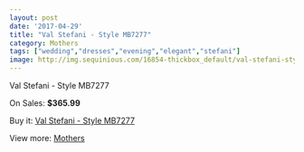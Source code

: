 ```yaml
---
layout: post
date: '2017-04-29'
title: "Val Stefani - Style MB7277"
category: Mothers
tags: ["wedding","dresses","evening","elegant","stefani"]
image: http://img.sequinious.com/16854-thickbox_default/val-stefani-style-mb7277.jpg
---
```

Val Stefani - Style MB7277

On Sales: **$365.99**
<a href="https://www.sequinious.com/mothers/7951-val-stefani-style-mb7277.html"><amp-img layout="responsive" width="600" height="600" src="//img.sequinious.com/16854-thickbox_default/val-stefani-style-mb7277.jpg" alt="Val Stefani - Style MB7277 0" /></a>
<a href="https://www.sequinious.com/mothers/7951-val-stefani-style-mb7277.html"><amp-img layout="responsive" width="600" height="600" src="//img.sequinious.com/16855-thickbox_default/val-stefani-style-mb7277.jpg" alt="Val Stefani - Style MB7277 1" /></a>

Buy it: [Val Stefani - Style MB7277](https://www.sequinious.com/mothers/7951-val-stefani-style-mb7277.html "Val Stefani - Style MB7277")

View more: [Mothers](https://www.sequinious.com/6-mothers "Mothers")